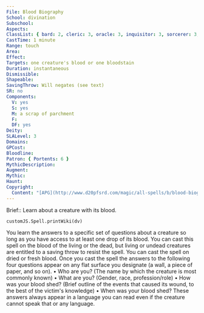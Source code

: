 ```yaml
---
File: Blood Biography
School: divination
Subschool: 
Aspects: 
ClassList: { bard: 2, cleric: 3, oracle: 3, inquisitor: 3, sorcerer: 3, wizard: 3, bloodrager: 3, occultist: 2, psychic: 3, medium: 2 }
CastTime: 1 minute
Range: touch
Area: 
Effect: 
Targets: one creature's blood or one bloodstain
Duration: instantaneous
Dismissible: 
Shapeable: 
SavingThrow: Will negates (see text)
SR: no
Components:
  V: yes
  S: yes
  M: a scrap of parchment
  F: 
  DF: yes
Deity: 
SLALevel: 3
Domains: 
GPCost: 
Bloodline: 
Patron: { Portents: 6 }
MythicDescription: 
Augment: 
Mythic: 
Haunt: 
Copyright:
  Content: "[APG](http://www.d20pfsrd.com/magic/all-spells/b/blood-biography)"
---
```

Brief:: Learn about a creature with its blood.

```dataviewjs
customJS.Spell.printWiki(dv)
```

You learn the answers to a specific set of questions about a creature so long as you have access to at least one drop of its blood. You can cast this spell on the blood of the living or the dead, but living or undead creatures are entitled to a saving throw to resist the spell. You can cast the spell on dried or fresh blood. Once you cast the spell the answers to the following four questions appear on any flat surface you designate (a wall, a piece of paper, and so on). • Who are you? (The name by which the creature is most commonly known) • What are you? (Gender, race, profession/role) • How was your blood shed? (Brief outline of the events that caused its wound, to the best of the victim's knowledge) • When was your blood shed? These answers always appear in a language you can read even if the creature cannot speak that or any language.

